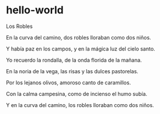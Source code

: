 # hello-world

Los Robles



En la curva del camino,
dos robles lloraban como dos niños.

Y había paz en los campos,
y en la mágica luz del cielo santo.

Yo recuerdo la rondalla,
de la onda florida de la mañana.

En la noria de la vega,
las risas y las dulces pastorelas.

Por los lejanos olivos,
amoroso canto de caramillos.

Con la calma campesina,
como de incienso el humo subía.

Y en la curva del camino,
los robles lloraban como dos niños.
